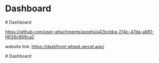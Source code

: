 ﻿# Dashboard

#   D a s h b o a r d 





https://github.com/user-attachments/assets/a42bcbba-214c-47da-a881-f4f26c869ca2

website link: https://dashfront-wheat.vercel.app/

 
#   D a s h b o a r d  
 
